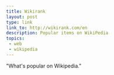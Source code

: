 ```yaml
---
title: Wikirank
layout: post
type: link
link_to: http://wikirank.com/en
description: Popular items on WikiPedia
topics:
 - web
 - wikipedia
---
```

"What's popular on Wikipedia."